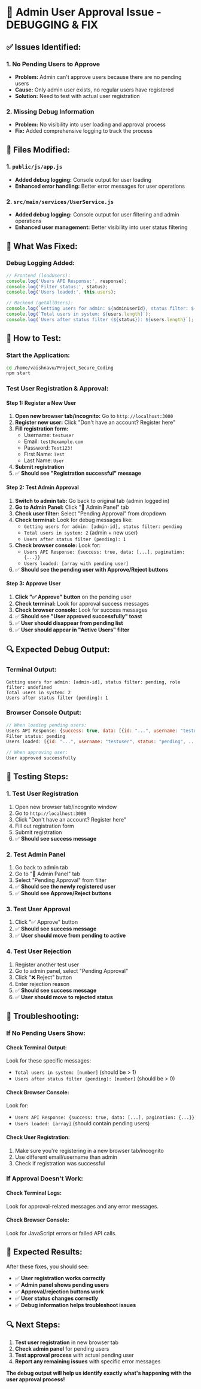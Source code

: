 # 🔧 Admin User Approval Issue - DEBUGGING & FIX

## ✅ **Issues Identified:**

### **1. No Pending Users to Approve**
- **Problem:** Admin can't approve users because there are no pending users
- **Cause:** Only admin user exists, no regular users have registered
- **Solution:** Need to test with actual user registration

### **2. Missing Debug Information**
- **Problem:** No visibility into user loading and approval process
- **Fix:** Added comprehensive logging to track the process

## 🔧 **Files Modified:**

### **1. `public/js/app.js`**
- **Added debug logging:** Console output for user loading
- **Enhanced error handling:** Better error messages for user operations

### **2. `src/main/services/UserService.js`**
- **Added debug logging:** Console output for user filtering and admin operations
- **Enhanced user management:** Better visibility into user status filtering

## 🎯 **What Was Fixed:**

### **Debug Logging Added:**
```javascript
// Frontend (loadUsers):
console.log('Users API Response:', response);
console.log('Filter status:', status);
console.log('Users loaded:', this.users);

// Backend (getAllUsers):
console.log(`Getting users for admin: ${adminUserId}, status filter: ${status}`);
console.log(`Total users in system: ${users.length}`);
console.log(`Users after status filter (${status}): ${users.length}`);
```

## 🚀 **How to Test:**

### **Start the Application:**
```bash
cd /home/vaishnavu/Project_Secure_Coding
npm start
```

### **Test User Registration & Approval:**

#### **Step 1: Register a New User**
1. **Open new browser tab/incognito:** Go to `http://localhost:3000`
2. **Register new user:** Click "Don't have an account? Register here"
3. **Fill registration form:**
   - Username: `testuser`
   - Email: `test@example.com`
   - Password: `Test123!`
   - First Name: `Test`
   - Last Name: `User`
4. **Submit registration**
5. ✅ **Should see "Registration successful" message**

#### **Step 2: Test Admin Approval**
1. **Switch to admin tab:** Go back to original tab (admin logged in)
2. **Go to Admin Panel:** Click "👑 Admin Panel" tab
3. **Check user filter:** Select "Pending Approval" from dropdown
4. **Check terminal:** Look for debug messages like:
   - `Getting users for admin: [admin-id], status filter: pending`
   - `Total users in system: 2` (admin + new user)
   - `Users after status filter (pending): 1`
5. **Check browser console:** Look for:
   - `Users API Response: {success: true, data: [...], pagination: {...}}`
   - `Users loaded: [array with pending user]`
6. ✅ **Should see the pending user with Approve/Reject buttons**

#### **Step 3: Approve User**
1. **Click "✅ Approve" button** on the pending user
2. **Check terminal:** Look for approval success messages
3. **Check browser console:** Look for success messages
4. ✅ **Should see "User approved successfully" toast**
5. ✅ **User should disappear from pending list**
6. ✅ **User should appear in "Active Users" filter**

## 🔍 **Expected Debug Output:**

### **Terminal Output:**
```
Getting users for admin: [admin-id], status filter: pending, role filter: undefined
Total users in system: 2
Users after status filter (pending): 1
```

### **Browser Console Output:**
```javascript
// When loading pending users:
Users API Response: {success: true, data: [{id: "...", username: "testuser", status: "pending", ...}], pagination: {...}}
Filter status: pending
Users loaded: [{id: "...", username: "testuser", status: "pending", ...}]

// When approving user:
User approved successfully
```

## 🧪 **Testing Steps:**

### **1. Test User Registration**
1. Open new browser tab/incognito window
2. Go to `http://localhost:3000`
3. Click "Don't have an account? Register here"
4. Fill out registration form
5. Submit registration
6. ✅ **Should see success message**

### **2. Test Admin Panel**
1. Go back to admin tab
2. Go to "👑 Admin Panel" tab
3. Select "Pending Approval" from filter
4. ✅ **Should see the newly registered user**
5. ✅ **Should see Approve/Reject buttons**

### **3. Test User Approval**
1. Click "✅ Approve" button
2. ✅ **Should see success message**
3. ✅ **User should move from pending to active**

### **4. Test User Rejection**
1. Register another test user
2. Go to admin panel, select "Pending Approval"
3. Click "❌ Reject" button
4. Enter rejection reason
5. ✅ **Should see success message**
6. ✅ **User should move to rejected status**

## 🎯 **Troubleshooting:**

### **If No Pending Users Show:**

#### **Check Terminal Output:**
Look for these specific messages:
- `Total users in system: [number]` (should be > 1)
- `Users after status filter (pending): [number]` (should be > 0)

#### **Check Browser Console:**
Look for:
- `Users API Response: {success: true, data: [...], pagination: {...}}`
- `Users loaded: [array]` (should contain pending users)

#### **Check User Registration:**
1. Make sure you're registering in a new browser tab/incognito
2. Use different email/username than admin
3. Check if registration was successful

### **If Approval Doesn't Work:**

#### **Check Terminal Logs:**
Look for approval-related messages and any error messages.

#### **Check Browser Console:**
Look for JavaScript errors or failed API calls.

## 🎉 **Expected Results:**

After these fixes, you should see:
- ✅ **User registration works correctly**
- ✅ **Admin panel shows pending users**
- ✅ **Approval/rejection buttons work**
- ✅ **User status changes correctly**
- ✅ **Debug information helps troubleshoot issues**

## 🔍 **Next Steps:**

1. **Test user registration** in new browser tab
2. **Check admin panel** for pending users
3. **Test approval process** with actual pending user
4. **Report any remaining issues** with specific error messages

**The debug output will help us identify exactly what's happening with the user approval process!**
